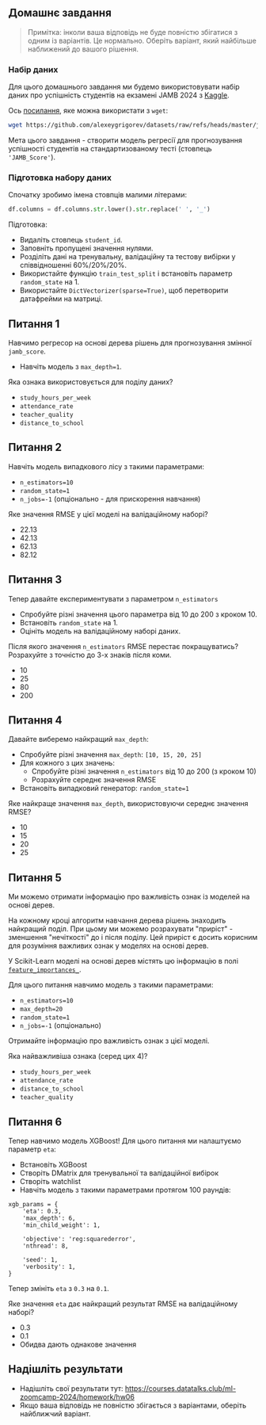 ## Домашнє завдання

> Примітка: інколи ваша відповідь не буде повністю збігатися з одним із варіантів. Це нормально. Оберіть варіант, який найбільше наближений до вашого рішення.

### Набір даних

Для цього домашнього завдання ми будемо використовувати набір даних про успішність студентів на екзамені JAMB 2024 з [Kaggle](https://www.kaggle.com/datasets/idowuadamo/students-performance-in-2024-jamb).

Ось [посилання](https://github.com/alexeygrigorev/datasets/raw/refs/heads/master/jamb_exam_results.csv), яке можна використати з `wget`:

```bash
wget https://github.com/alexeygrigorev/datasets/raw/refs/heads/master/jamb_exam_results.csv
```

Мета цього завдання - створити модель регресії для прогнозування успішності студентів на стандартизованому тесті (стовпець `'JAMB_Score'`).

### Підготовка набору даних

Спочатку зробимо імена стовпців малими літерами:

```python
df.columns = df.columns.str.lower().str.replace(' ', '_')
```

Підготовка:

* Видаліть стовпець `student_id`.
* Заповніть пропущені значення нулями.
* Розділіть дані на тренувальну, валідаційну та тестову вибірки у співвідношенні 60%/20%/20%.
* Використайте функцію `train_test_split` і встановіть параметр `random_state` на 1.
* Використайте `DictVectorizer(sparse=True)`, щоб перетворити датафрейми на матриці.

## Питання 1

Навчимо регресор на основі дерева рішень для прогнозування змінної `jamb_score`.

* Навчіть модель з `max_depth=1`.

Яка ознака використовується для поділу даних?

* `study_hours_per_week`
* `attendance_rate`
* `teacher_quality`
* `distance_to_school`

## Питання 2

Навчіть модель випадкового лісу з такими параметрами:

* `n_estimators=10`
* `random_state=1`
* `n_jobs=-1` (опціонально - для прискорення навчання)

Яке значення RMSE у цієї моделі на валідаційному наборі?

* 22.13
* 42.13
* 62.13
* 82.12

## Питання 3

Тепер давайте експериментувати з параметром `n_estimators`

* Спробуйте різні значення цього параметра від 10 до 200 з кроком 10.
* Встановіть `random_state` на 1.
* Оцініть модель на валідаційному наборі даних.

Після якого значення `n_estimators` RMSE перестає покращуватись?
Розрахуйте з точністю до 3-х знаків після коми.

* 10
* 25
* 80
* 200

## Питання 4

Давайте виберемо найкращий `max_depth`:

* Спробуйте різні значення `max_depth`: `[10, 15, 20, 25]`
* Для кожного з цих значень:
  * Спробуйте різні значення `n_estimators` від 10 до 200 (з кроком 10)
  * Розрахуйте середнє значення RMSE
* Встановіть випадковий генератор: `random_state=1`

Яке найкраще значення `max_depth`, використовуючи середнє значення RMSE?

* 10
* 15
* 20
* 25

## Питання 5

Ми можемо отримати інформацію про важливість ознак із моделей на основі дерев.

На кожному кроці алгоритм навчання дерева рішень знаходить найкращий поділ. 
При цьому ми можемо розрахувати "приріст" - зменшення "нечіткості" до і після поділу. 
Цей приріст є досить корисним для розуміння важливих ознак у моделях на основі дерев.

У Scikit-Learn моделі на основі дерев містять цю інформацію в
полі [`feature_importances_`](https://scikit-learn.org/stable/modules/generated/sklearn.ensemble.RandomForestRegressor.html#sklearn.ensemble.RandomForestRegressor.feature_importances_).

Для цього питання навчимо модель з такими параметрами:

* `n_estimators=10`
* `max_depth=20`
* `random_state=1`
* `n_jobs=-1` (опціонально)

Отримайте інформацію про важливість ознак з цієї моделі.

Яка найважливіша ознака (серед цих 4)?

* `study_hours_per_week`
* `attendance_rate`
* `distance_to_school`
* `teacher_quality`

## Питання 6

Тепер навчимо модель XGBoost! Для цього питання ми налаштуємо параметр `eta`:

* Встановіть XGBoost
* Створіть DMatrix для тренувальної та валідаційної вибірок
* Створіть watchlist
* Навчіть модель з такими параметрами протягом 100 раундів:

```
xgb_params = {
    'eta': 0.3, 
    'max_depth': 6,
    'min_child_weight': 1,
    
    'objective': 'reg:squarederror',
    'nthread': 8,
    
    'seed': 1,
    'verbosity': 1,
}
```

Тепер змініть `eta` з `0.3` на `0.1`.

Яке значення `eta` дає найкращий результат RMSE на валідаційному наборі?

* 0.3
* 0.1
* Обидва дають однакове значення

## Надішліть результати

* Надішліть свої результати тут: https://courses.datatalks.club/ml-zoomcamp-2024/homework/hw06
* Якщо ваша відповідь не повністю збігається з варіантами, оберіть найближчий варіант.